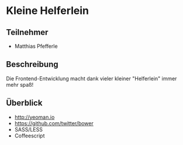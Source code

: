 # Kleine Helferlein

## Teilnehmer

* Matthias Pfefferle

## Beschreibung

Die Frontend-Entwicklung macht dank vieler kleiner "Helferlein" immer mehr spaß!

## Überblick

* http://yeoman.io
* https://github.com/twitter/bower
* SASS/LESS
* Coffeescript